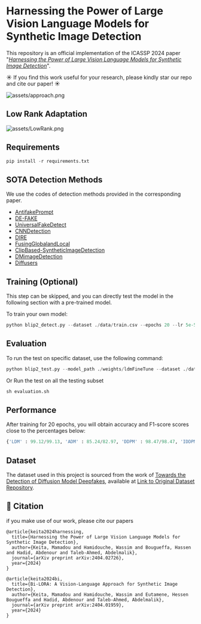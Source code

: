 # Harnessing the Power of Large Vision Language Models for Synthetic Image Detection

This repository is an official implementation of the ICASSP 2024 paper "[*Harnessing the Power of Large Vision Language Models for Synthetic Image Detection*](https://arxiv.org/pdf/2404.02726)".

☀️ If you find this work useful for your research, please kindly star our repo and cite our paper! ☀️

![assets/approach.png](assets/approach.png)

## Low Rank Adaptation

![assets/LowRank.png](assets/lowRank.png)

## Requirements
``` python
pip install -r requirements.txt
```

## SOTA Detection Methods

We use the codes of detection methods provided in the corresponding paper. 

- [AntifakePrompt](https://github.com/nctu-eva-lab/antifakeprompt)
- [DE-FAKE](https://github.com/zeyangsha/De-Fake)
- [UniversalFakeDetect](https://github.com/Yuheng-Li/UniversalFakeDetect)
- [CNNDetection](https://github.com/PeterWang512/CNNDetection)
- [DIRE](https://github.com/ZhendongWang6/DIRE)
- [FusingGlobalandLocal](https://github.com/littlejuyan/FusingGlobalandLocal)
- [ClipBased-SyntheticImageDetection](https://grip-unina.github.io/ClipBased-SyntheticImageDetection/)
- [DMimageDetection](https://github.com/grip-unina/DMimageDetection)
- [Diffusers](https://github.com/davide-coccomini/Detecting-Images-Generated-by-Diffusers)

## Training (Optional)
This step can be skipped, and you can directly test the model in the following section with a pre-trained model.

To train your own model:
```python
python blip2_detect.py --dataset ./data/train.csv --epochs 20 --lr 5e-5 
```
## Evaluation
To run the test on specific dataset, use the following command:
```python
python blip2_test.py --model_path ./weights/ldmFineTune --dataset ./data/test.csv
```
Or Run the test on all the testing subset 
```python
sh evaluation.sh
```
## Performance
After training for 20 epochs, you will obtain accuracy and F1-score scores close to the percentages below:

```python
{'LDM' : 99.12/99.13, 'ADM' : 85.24/82.97, 'DDPM' : 98.47/98.47, 'IDDPM' : 97.02/96.97, 'PNDM' : 99.22/99.23, 'SD v1.4' 77.68/71.79: , 'GLIDE' : 97.09/97.05} 
```
## Dataset

The dataset used in this project is sourced from the work of [Towards the Detection of Diffusion Model Deepfakes](https://arxiv.org/abs/2210.14571), available at [Link to Original Dataset Repository](https://github.com/jonasricker/diffusion-model-deepfake-detection).


## :book: Citation
if you make use of our work, please cite our papers
```
@article{keita2024harnessing,
  title={Harnessing the Power of Large Vision Language Models for Synthetic Image Detection},
  author={Keita, Mamadou and Hamidouche, Wassim and Bougueffa, Hassen and Hadid, Abdenour and Taleb-Ahmed, Abdelmalik},
  journal={arXiv preprint arXiv:2404.02726},
  year={2024}
}
```
```
@article{keita2024bi,
  title={Bi-LORA: A Vision-Language Approach for Synthetic Image Detection},
  author={Keita, Mamadou and Hamidouche, Wassim and Eutamene, Hessen Bougueffa and Hadid, Abdenour and Taleb-Ahmed, Abdelmalik},
  journal={arXiv preprint arXiv:2404.01959},
  year={2024}
}
```
